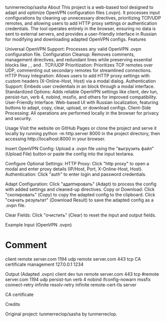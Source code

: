 tunmerreclop/sasha
About
This project is a web-based tool designed to adapt and optimize OpenVPN configuration files (.ovpn). It processes input configurations by cleaning up unnecessary directives, prioritizing TCP/UDP remotes, and allowing users to add HTTP proxy settings or authentication credentials. The tool operates entirely in the browser, ensuring no data is sent to external servers, and provides a user-friendly interface in Russian for modifying and downloading adapted OpenVPN configs.
Features

Universal OpenVPN Support: Processes any valid OpenVPN .ovpn configuration file.
Configuration Cleanup: Removes comments, management directives, and redundant lines while preserving essential blocks like <ca>, <cert>, and <key>.
TCP/UDP Prioritization: Prioritizes TCP remotes over UDP, commenting out secondary remotes for streamlined connections.
HTTP Proxy Integration: Allows users to add HTTP proxy settings with custom headers (X-Online-Host, Host) via a modal dialog.
Authentication Support: Embeds user credentials in an <auth-user-pass> block through a modal interface.
Standardized Options: Adds reliable OpenVPN settings like client, dev tun, persist-tun, verb 4, nobind, mssfix, and others for improved compatibility.
User-Friendly Interface: Web-based UI with Russian localization, featuring buttons to adapt, copy, clear, upload, or download configs.
Client-Side Processing: All operations are performed locally in the browser for privacy and security.

Usage
Visit the website on GitHub Pages or clone the project and serve it locally by running python -m http.server 8000 in the project directory, then accessing http://localhost:8000 in your browser.

Insert OpenVPN Config:
Upload a .ovpn file using the "выгрузить файл" (Upload File) button or paste the config into the input textarea.


Configure Optional Settings:
HTTP Proxy: Click "http proxy" to open a modal and enter proxy details (IP/Host, Port, X-Online-Host, Host).
Authentication: Click "auth" to enter login and password credentials.


Adapt Configuration: Click "адаптировать" (Adapt) to process the config with added settings and cleaned-up directives.
Copy or Download:
Click "скопировать" (Copy) to copy the adapted config to the clipboard.
Click "скачать результат" (Download Result) to save the adapted config as a .ovpn file.


Clear Fields: Click "очистить" (Clear) to reset the input and output fields.

Example
Input (OpenVPN .ovpn)
# Comment
client
remote server.com 1194 udp
remote server.com 443 tcp
<ca>
CA certificate
</ca>
management 127.0.0.1 1234

Output (Adapted .ovpn)
client
dev tun
remote server.com 443 tcp
#remote server.com 1194 udp
persist-tun
verb 4
nobind
ifconfig-nowarn
mssfix
connect-retry infinite
resolv-retry infinite
remote-cert-tls server

<ca>
CA certificate
</ca>

Credits

Original project: tunmerreclop/sasha by tunmerreclop.
